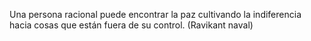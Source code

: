 Una persona racional puede encontrar la paz cultivando la indiferencia hacia cosas que están fuera de su control. (Ravikant naval)
